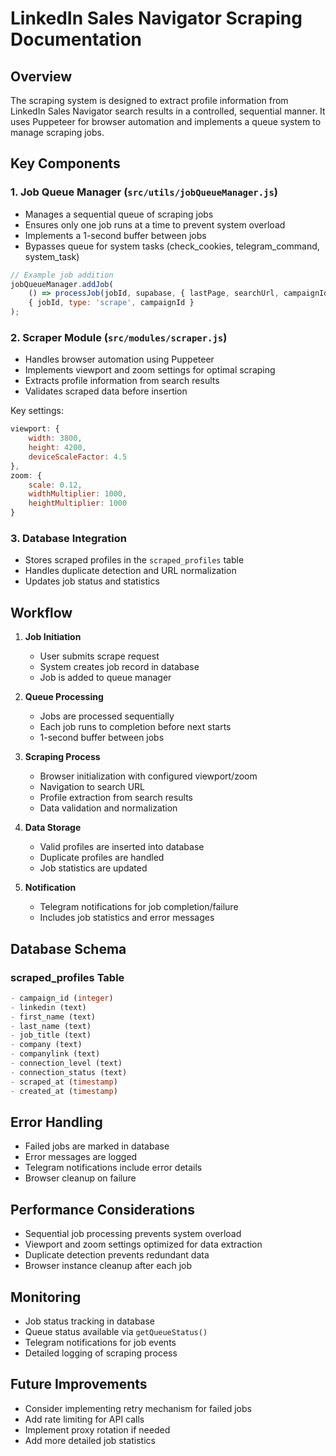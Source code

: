 # LinkedIn Sales Navigator Scraping Documentation

## Overview
The scraping system is designed to extract profile information from LinkedIn Sales Navigator search results in a controlled, sequential manner. It uses Puppeteer for browser automation and implements a queue system to manage scraping jobs.

## Key Components

### 1. Job Queue Manager (`src/utils/jobQueueManager.js`)
- Manages a sequential queue of scraping jobs
- Ensures only one job runs at a time to prevent system overload
- Implements a 1-second buffer between jobs
- Bypasses queue for system tasks (check_cookies, telegram_command, system_task)

```javascript
// Example job addition
jobQueueManager.addJob(
    () => processJob(jobId, supabase, { lastPage, searchUrl, campaignId }),
    { jobId, type: 'scrape', campaignId }
);
```

### 2. Scraper Module (`src/modules/scraper.js`)
- Handles browser automation using Puppeteer
- Implements viewport and zoom settings for optimal scraping
- Extracts profile information from search results
- Validates scraped data before insertion

Key settings:
```javascript
viewport: {
    width: 3800,
    height: 4200,
    deviceScaleFactor: 4.5
},
zoom: {
    scale: 0.12,
    widthMultiplier: 1000,
    heightMultiplier: 1000
}
```

### 3. Database Integration
- Stores scraped profiles in the `scraped_profiles` table
- Handles duplicate detection and URL normalization
- Updates job status and statistics

## Workflow

1. **Job Initiation**
   - User submits scrape request
   - System creates job record in database
   - Job is added to queue manager

2. **Queue Processing**
   - Jobs are processed sequentially
   - Each job runs to completion before next starts
   - 1-second buffer between jobs

3. **Scraping Process**
   - Browser initialization with configured viewport/zoom
   - Navigation to search URL
   - Profile extraction from search results
   - Data validation and normalization

4. **Data Storage**
   - Valid profiles are inserted into database
   - Duplicate profiles are handled
   - Job statistics are updated

5. **Notification**
   - Telegram notifications for job completion/failure
   - Includes job statistics and error messages

## Database Schema

### scraped_profiles Table
```sql
- campaign_id (integer)
- linkedin (text)
- first_name (text)
- last_name (text)
- job_title (text)
- company (text)
- companylink (text)
- connection_level (text)
- connection_status (text)
- scraped_at (timestamp)
- created_at (timestamp)
```

## Error Handling
- Failed jobs are marked in database
- Error messages are logged
- Telegram notifications include error details
- Browser cleanup on failure

## Performance Considerations
- Sequential job processing prevents system overload
- Viewport and zoom settings optimized for data extraction
- Duplicate detection prevents redundant data
- Browser instance cleanup after each job

## Monitoring
- Job status tracking in database
- Queue status available via `getQueueStatus()`
- Telegram notifications for job events
- Detailed logging of scraping process

## Future Improvements
- Consider implementing retry mechanism for failed jobs
- Add rate limiting for API calls
- Implement proxy rotation if needed
- Add more detailed job statistics 